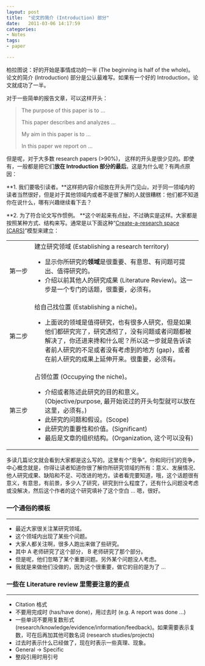 ```yaml
---
layout: post
title:  "论文的简介 (Introduction) 部分"
date:   2011-03-06 14:17:59
categories: 
- Notes 
tags:
- paper

---
```


柏拉图说：好的开始是事情成功的一半 (The beginning is half of the whole)。论文的简介 (Introduction) 部分是公认最难写。如果有一个好的 Introduction，论文就成功了一半。

对于一些简单的报告文章，可以这样开头：

> The purpose of this paper is to ...
> 
> This paper describes and analyzes ...
> 
> My aim in this paper is to ...
> 
> In this paper we report on ...

但是呢，对于大多数 research papers (>90%)， 这样的开头是很少见的。即使有，一般都是把它们**放在 Introduction 部分的最后**。这是为什么呢？有两点原因：

**1. 我们要吸引读者。**这样把内容介绍放在开头开门见山，对于同一领域内的读者当然很好，但是对于其他领域内或者不是很了解的人就很糟糕：他们都不知道你在说什么，哪有兴趣继续看下去？

**2. 为了符合论文写作惯例。 **这个听起来有点扯，不过确实是这样。大家都是按照某种方式、结构来写。通常是以下面这种“[Create-a-research space (CARS)](http://www.sp.uconn.edu/~jbl00001/swales_cars_introductions_model.htm)”模型来建立：

<table width="100%">
<tr><td width="13%">第一步</td><td>
建立研究领域 (Establishing a research territory)

*   显示你所研究的**领域**是很重要、有意思、有问题可提出、值得研究的。
*   介绍以前其他人的研究成果 (Literature Review)。这一步是一个专门的话题，很重要，必须有。
</td><tr>
<tr><td>第二步</td><td>
给自己找位置 (Establishing a niche)。

*   上面说的领域是值得研究，也有很多人研究，但是如果他们都研究完了，研究透彻了，没有问题或者问题都被解决了，你还进来搀和什么呢？所以这一步就是告诉读者前人研究的不足或者没有考虑到的地方 (gap)，或者在前人研究的成果上延伸开来。很重要，必须有。</td><tr>

<tr><td>第三步</td><td>
占领位置 (Occupying the niche)。

*   介绍或者陈述此研究的目的和意义。 (Objective/purpose, 最开始说过的开头句型就可以放在这里，必须有。)
*   此研究的问题和假设。(Scope)
*   此研究的重要性和价值。(Significant)
*   最后是文章的组织结构。(Organization, 这个可以没有)

</td><tr>
</table>

多读几篇论文就会看到大家都是这么写的。这里有个“竞争”。你和同行们的竞争，中心概念就是，你得让读者知道你很了解你所研究领域的所有：意义、发展情况、他人研究成果、缺陷和不足、可改进的地方。读者看完要知道，哦，这个话题很有意义，有意思，有前景，多少人了研究，研究到什么程度了，还有什么问题没考虑或没解决，然后这个作者的这个研究填补了这个空白 ... 嗯，很好。

### 一个通俗的模板
---

*   最近大家很关注某研究领域。
*   这个领域内出现了某些个问题。
*   大家人都关注啊，很多人跑出来做了些研究。
*   其中 A 老师研究了这个部分， B 老师研究了那个部分。
*   但是呢，他们忽略了某个重要问题。另外某个问题没人考虑。
*   我就是来做他们没做的，因为这个很重要，做它的目的是为了 ...

### 一些在 Literature review 里需要注意的要点
---

*   Citation 格式
*   不要用完成时 (has/have done)，用过去时 (e.g. A report was done ...)
*   一些单词不要用复数形式 (research/knowledge/evidence/information/feedback)。如果需要表示复数，可在后再加其他可数名词 (research studies/projects)
*   过去时表示什么已经做了，现在时表示一些真理、现象。
*   General -> Specific
*   整段引用时用引号